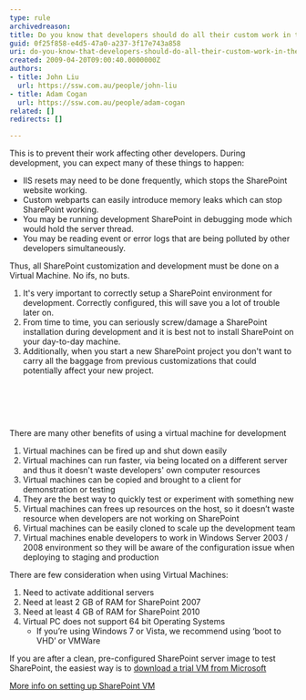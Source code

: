 ```yaml
---
type: rule
archivedreason: 
title: Do you know that developers should do all their custom work in their own SharePoint development environment?
guid: 0f25f858-e4d5-47a0-a237-3f17e743a858
uri: do-you-know-that-developers-should-do-all-their-custom-work-in-their-own-sharepoint-development-environment
created: 2009-04-20T09:00:40.0000000Z
authors:
- title: John Liu
  url: https://ssw.com.au/people/john-liu
- title: Adam Cogan
  url: https://ssw.com.au/people/adam-cogan
related: []
redirects: []

---
```



This is to prevent their work affecting other developers. During development, you can expect many of these things to happen&#58; <br>
<ul>
    <li>IIS resets may need to be done frequently, which stops the SharePoint website working. </li>
    <li>Custom webparts can easily introduce memory leaks which can stop SharePoint working. </li>
    <li>You may be running development SharePoint in debugging mode which would hold the server thread. </li>
    <li>You may be reading event or error logs that are being polluted by other developers simultaneously. </li>
</ul>
<p>Thus, all SharePoint customization and development must be done on a Virtual Machine. No ifs, no buts.</p>
<ol>
    <li>It's very important to correctly setup a SharePoint environment for development. Correctly configured, this will save you a lot of trouble later on. </li>
    <li>From time to time, you can seriously screw/damage a SharePoint installation during development and it is best not to install SharePoint on your day-to-day machine. </li>
    <li>Additionally, when you start a new SharePoint project you don't want to carry all the baggage from previous customizations that could potentially affect your new project. </li>
</ol>
<p>&#160;</p>

<br><excerpt class='endintro'></excerpt><br>

  <p>There are many other benefits of using a virtual machine for development</p>
<ol>
    <li>Virtual machines can be fired up and shut down easily </li>
    <li>Virtual machines can run faster, via being located on a different server and thus it doesn't waste developers' own computer resources </li>
    <li>Virtual machines can be copied and brought to a client for demonstration or testing </li>
    <li>They are the best way to quickly test or experiment with something new </li>
    <li>Virtual machines can frees up resources on the host, so it doesn’t waste resource when developers are not working on SharePoint </li>
    <li>Virtual machines can be easily cloned to scale up the development team </li>
    <li>Virtual machines enable developers to work in Windows Server 2003 / 2008 environment so they will be aware of the configuration issue when deploying to staging and production </li>
</ol>
<p>There are few consideration when using Virtual Machines&#58;</p>
<ol>
    <li>Need to activate additional servers </li>
    <li>Need at least 2 GB of RAM for SharePoint 2007 </li>
    <li>Need at least 4 GB of RAM for SharePoint 2010 </li>
    <li>Virtual PC does not support 64 bit Operating Systems&#160;
    <ul>
        <li>If you’re using Windows 7 or Vista, we recommend using ‘boot to VHD’ or VMWare </li>
    </ul>
    </li>
</ol>
<p>If you are after a clean, pre-configured SharePoint server image to test SharePoint, the easiest way is to <a href="http&#58;//www.microsoft.com/downloads/details.aspx?FamilyID=67f93dcb-ada8-4db5-a47b-df17e14b2c74&amp;displaylang=en" class="ms-rteCustom-External">download a trial VM from Microsoft</a></p>
<a href="http&#58;//www.ssw.com.au/ssw/Standards/DeveloperSharePoint/VMDevelopment.aspx">More info on setting up SharePoint VM</a> 



